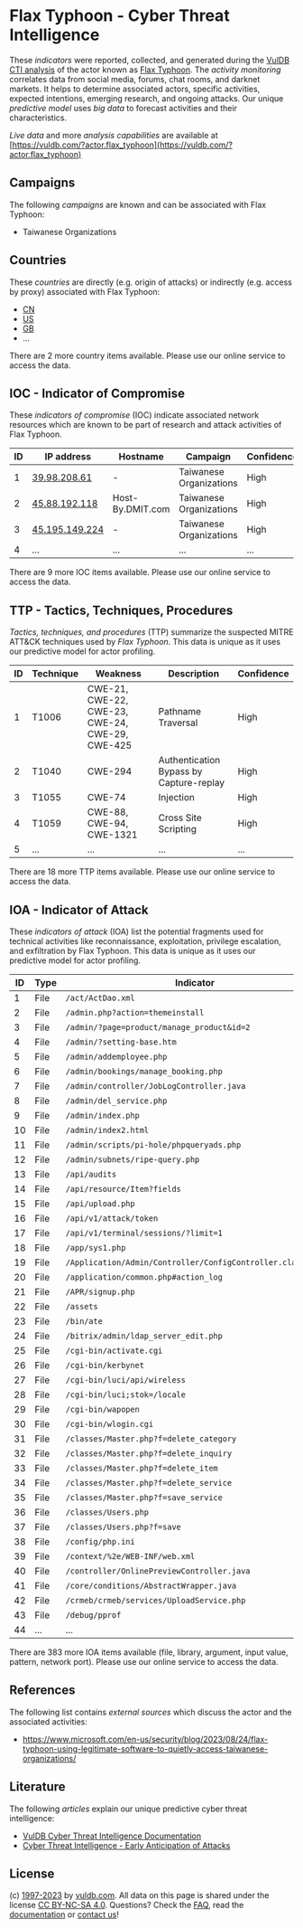 # Flax Typhoon - Cyber Threat Intelligence

These _indicators_ were reported, collected, and generated during the [VulDB CTI analysis](https://vuldb.com/?kb.cti) of the actor known as [Flax Typhoon](https://vuldb.com/?actor.flax_typhoon). The _activity monitoring_ correlates data from social media, forums, chat rooms, and darknet markets. It helps to determine associated actors, specific activities, expected intentions, emerging research, and ongoing attacks. Our unique _predictive model_ uses _big data_ to forecast activities and their characteristics.

_Live data_ and more _analysis capabilities_ are available at [https://vuldb.com/?actor.flax_typhoon](https://vuldb.com/?actor.flax_typhoon)

## Campaigns

The following _campaigns_ are known and can be associated with Flax Typhoon:

* Taiwanese Organizations

## Countries

These _countries_ are directly (e.g. origin of attacks) or indirectly (e.g. access by proxy) associated with Flax Typhoon:

* [CN](https://vuldb.com/?country.cn)
* [US](https://vuldb.com/?country.us)
* [GB](https://vuldb.com/?country.gb)
* ...

There are 2 more country items available. Please use our online service to access the data.

## IOC - Indicator of Compromise

These _indicators of compromise_ (IOC) indicate associated network resources which are known to be part of research and attack activities of Flax Typhoon.

ID | IP address | Hostname | Campaign | Confidence
-- | ---------- | -------- | -------- | ----------
1 | [39.98.208.61](https://vuldb.com/?ip.39.98.208.61) | - | Taiwanese Organizations | High
2 | [45.88.192.118](https://vuldb.com/?ip.45.88.192.118) | Host-By.DMIT.com | Taiwanese Organizations | High
3 | [45.195.149.224](https://vuldb.com/?ip.45.195.149.224) | - | Taiwanese Organizations | High
4 | ... | ... | ... | ...

There are 9 more IOC items available. Please use our online service to access the data.

## TTP - Tactics, Techniques, Procedures

_Tactics, techniques, and procedures_ (TTP) summarize the suspected MITRE ATT&CK techniques used by _Flax Typhoon_. This data is unique as it uses our predictive model for actor profiling.

ID | Technique | Weakness | Description | Confidence
-- | --------- | -------- | ----------- | ----------
1 | T1006 | CWE-21, CWE-22, CWE-23, CWE-24, CWE-29, CWE-425 | Pathname Traversal | High
2 | T1040 | CWE-294 | Authentication Bypass by Capture-replay | High
3 | T1055 | CWE-74 | Injection | High
4 | T1059 | CWE-88, CWE-94, CWE-1321 | Cross Site Scripting | High
5 | ... | ... | ... | ...

There are 18 more TTP items available. Please use our online service to access the data.

## IOA - Indicator of Attack

These _indicators of attack_ (IOA) list the potential fragments used for technical activities like reconnaissance, exploitation, privilege escalation, and exfiltration by Flax Typhoon. This data is unique as it uses our predictive model for actor profiling.

ID | Type | Indicator | Confidence
-- | ---- | --------- | ----------
1 | File | `/act/ActDao.xml` | High
2 | File | `/admin.php?action=themeinstall` | High
3 | File | `/admin/?page=product/manage_product&id=2` | High
4 | File | `/admin/?setting-base.htm` | High
5 | File | `/admin/addemployee.php` | High
6 | File | `/admin/bookings/manage_booking.php` | High
7 | File | `/admin/controller/JobLogController.java` | High
8 | File | `/admin/del_service.php` | High
9 | File | `/admin/index.php` | High
10 | File | `/admin/index2.html` | High
11 | File | `/admin/scripts/pi-hole/phpqueryads.php` | High
12 | File | `/admin/subnets/ripe-query.php` | High
13 | File | `/api/audits` | Medium
14 | File | `/api/resource/Item?fields` | High
15 | File | `/api/upload.php` | High
16 | File | `/api/v1/attack/token` | High
17 | File | `/api/v1/terminal/sessions/?limit=1` | High
18 | File | `/app/sys1.php` | High
19 | File | `/Application/Admin/Controller/ConfigController.class.php` | High
20 | File | `/application/common.php#action_log` | High
21 | File | `/APR/signup.php` | High
22 | File | `/assets` | Low
23 | File | `/bin/ate` | Medium
24 | File | `/bitrix/admin/ldap_server_edit.php` | High
25 | File | `/cgi-bin/activate.cgi` | High
26 | File | `/cgi-bin/kerbynet` | High
27 | File | `/cgi-bin/luci/api/wireless` | High
28 | File | `/cgi-bin/luci;stok=/locale` | High
29 | File | `/cgi-bin/wapopen` | High
30 | File | `/cgi-bin/wlogin.cgi` | High
31 | File | `/classes/Master.php?f=delete_category` | High
32 | File | `/classes/Master.php?f=delete_inquiry` | High
33 | File | `/classes/Master.php?f=delete_item` | High
34 | File | `/classes/Master.php?f=delete_service` | High
35 | File | `/classes/Master.php?f=save_service` | High
36 | File | `/classes/Users.php` | High
37 | File | `/classes/Users.php?f=save` | High
38 | File | `/config/php.ini` | High
39 | File | `/context/%2e/WEB-INF/web.xml` | High
40 | File | `/controller/OnlinePreviewController.java` | High
41 | File | `/core/conditions/AbstractWrapper.java` | High
42 | File | `/crmeb/crmeb/services/UploadService.php` | High
43 | File | `/debug/pprof` | Medium
44 | ... | ... | ...

There are 383 more IOA items available (file, library, argument, input value, pattern, network port). Please use our online service to access the data.

## References

The following list contains _external sources_ which discuss the actor and the associated activities:

* https://www.microsoft.com/en-us/security/blog/2023/08/24/flax-typhoon-using-legitimate-software-to-quietly-access-taiwanese-organizations/

## Literature

The following _articles_ explain our unique predictive cyber threat intelligence:

* [VulDB Cyber Threat Intelligence Documentation](https://vuldb.com/?kb.cti)
* [Cyber Threat Intelligence - Early Anticipation of Attacks](https://www.scip.ch/en/?labs.20201022)

## License

(c) [1997-2023](https://vuldb.com/?kb.changelog) by [vuldb.com](https://vuldb.com/?kb.about). All data on this page is shared under the license [CC BY-NC-SA 4.0](https://creativecommons.org/licenses/by-nc-sa/4.0/). Questions? Check the [FAQ](https://vuldb.com/?kb.faq), read the [documentation](https://vuldb.com/?kb) or [contact us](https://vuldb.com/?contact)!
